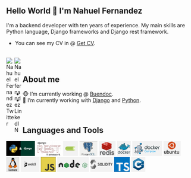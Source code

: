 ## Hello World 👋 I'm Nahuel Fernandez
I'm a backend developer with ten years of experience. My main skills are Python language, Django frameworks and Django rest framework.

- You can see my CV in @ [Get CV](https://raw.githubusercontent.com/nahu90/nahu90/main/assets/Nahuel_Fernandez.pdf).
<br/>

<a href="https://twitter.com/naha90">
<img align="left" alt="Nahuel Fernandez Twitter" width="22px" src="https://icongr.am/fontawesome/twitter.svg?size=128&color=70c8ff" />
</a>
<a href="https://www.linkedin.com/in/nahuel-fernandez-7b021b54/">
<img align="left" alt="Nahuel fernandez LinkedIN" width="22px" src="https://icongr.am/fontawesome/linkedin.svg?size=128&color=70c8ff" />
</a>

<br />

## About me

- 🐵 I’m currently working @ [Buendoc](https://buendoc.com.ar).
- 🐍 I’m currently working with [Django](https://www.djangoproject.com/) and [Python](https://www.python.org/).

<br />

## Languages and Tools
<code><img height="40" src="https://raw.githubusercontent.com/nahu90/nahu90/main/assets/logos/python-and-django.png"></code>
<code><img height="40" src="https://raw.githubusercontent.com/nahu90/nahu90/main/assets/logos/django-rest-framework.png"></code>
<code><img height="40" src="https://raw.githubusercontent.com/nahu90/nahu90/main/assets/logos/celery.png"></code>
<code><img height="40" src="https://raw.githubusercontent.com/nahu90/nahu90/main/assets/logos/postgresql.png"></code>
<code><img height="40" src="https://raw.githubusercontent.com/nahu90/nahu90/main/assets/logos/redis.png"></code>
<code><img height="40" src="https://raw.githubusercontent.com/nahu90/nahu90/main/assets/logos/docker.png"></code>
<code><img height="40" src="https://raw.githubusercontent.com/nahu90/nahu90/main/assets/logos/docker-compose.png"></code>
<code><img height="40" src="https://raw.githubusercontent.com/nahu90/nahu90/main/assets/logos/ubuntu.png"></code>
<code><img height="40" src="https://raw.githubusercontent.com/nahu90/nahu90/main/assets/logos/linux.png"></code>
<code><img height="40" src="https://raw.githubusercontent.com/nahu90/nahu90/main/assets/logos/web3.png"></code>
<code><img height="40" src="https://raw.githubusercontent.com/nahu90/nahu90/main/assets/logos/js.png"></code>
<code><img height="40" src="https://raw.githubusercontent.com/nahu90/nahu90/main/assets/logos/nodejs.png"></code>
<code><img height="40" src="https://raw.githubusercontent.com/nahu90/nahu90/main/assets/logos/solidity.png"></code>
<code><img height="40" src="https://raw.githubusercontent.com/nahu90/nahu90/main/assets/logos/ts.png"></code>
<code><img height="40" src="https://raw.githubusercontent.com/nahu90/nahu90/main/assets/logos/c++.png"></code>

